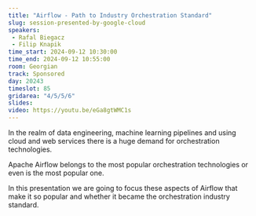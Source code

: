 ```yaml
---
title: "Airflow - Path to Industry Orchestration Standard"
slug: session-presented-by-google-cloud
speakers:
 - Rafal Biegacz
 - Filip Knapik
time_start: 2024-09-12 10:30:00
time_end: 2024-09-12 10:55:00
room: Georgian
track: Sponsored
day: 20243
timeslot: 85
gridarea: "4/5/5/6"
slides: 
video: https://youtu.be/eGa8gtWMC1s
---
```


In the realm of data engineering, machine learning pipelines and using cloud and web services there is a huge demand for orchestration technologies.

Apache Airflow belongs to the most popular orchestration technologies or even is the most popular one.

In this presentation we are going to focus these aspects of Airflow that make it so popular and whether it became the orchestration industry standard.